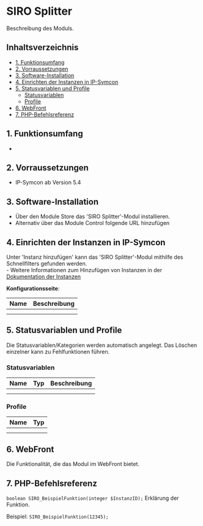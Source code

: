 # SIRO Splitter
Beschreibung des Moduls.

## Inhaltsverzeichnis <!-- omit in toc -->

- [1. Funktionsumfang](#1-funktionsumfang)
- [2. Vorraussetzungen](#2-vorraussetzungen)
- [3. Software-Installation](#3-software-installation)
- [4. Einrichten der Instanzen in IP-Symcon](#4-einrichten-der-instanzen-in-ip-symcon)
- [5. Statusvariablen und Profile](#5-statusvariablen-und-profile)
  - [Statusvariablen](#statusvariablen)
  - [Profile](#profile)
- [6. WebFront](#6-webfront)
- [7. PHP-Befehlsreferenz](#7-php-befehlsreferenz)

## 1. Funktionsumfang

*

## 2. Vorraussetzungen

- IP-Symcon ab Version 5.4

## 3. Software-Installation

* Über den Module Store das 'SIRO Splitter'-Modul installieren.
* Alternativ über das Module Control folgende URL hinzufügen

## 4. Einrichten der Instanzen in IP-Symcon

 Unter 'Instanz hinzufügen' kann das 'SIRO Splitter'-Modul mithilfe des Schnellfilters gefunden werden.  
	- Weitere Informationen zum Hinzufügen von Instanzen in der [Dokumentation der Instanzen](https://www.symcon.de/service/dokumentation/konzepte/instanzen/#Instanz_hinzufügen)

__Konfigurationsseite__:

| Name | Beschreibung |
| ---- | ------------ |
|      |
|      |

## 5. Statusvariablen und Profile

Die Statusvariablen/Kategorien werden automatisch angelegt. Das Löschen einzelner kann zu Fehlfunktionen führen.

### Statusvariablen

| Name | Typ | Beschreibung |
| ---- | --- | ------------ |
|      |
|      |

### Profile

| Name | Typ |
| ---- | --- |
|      |
|      |

## 6. WebFront

Die Funktionalität, die das Modul im WebFront bietet.

## 7. PHP-Befehlsreferenz

`boolean SIRO_BeispielFunktion(integer $InstanzID);`
Erklärung der Funktion.

Beispiel:
`SIRO_BeispielFunktion(12345);`